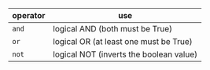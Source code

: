 | **operator** | **use**                                 |
| ------------ | --------------------------------------- |
| `and`        | logical AND (both must be True)         |
| `or`         | logical OR (at least one must be True)  |
| `not`        | logical NOT (inverts the boolean value) |